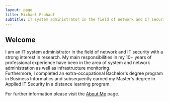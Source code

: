 ```yaml
---
layout: page
title: Michael Frühauf
subtitle: IT system administrator in the field of network and IT security, M.Sc. in Applied IT Security
---
```


## Welcome
I am an IT system administrator in the field of network and IT security with a strong interest in research. My main responsibilities in my 10+ years of professional experience have been in the area of system and network administration as well as infrastructure monitoring.  
Furthermore, I completed an extra-occupational Bachelor's degree program in Business Informatics and subsequently earned my Master's degree in Applied IT Security in a distance learning program.

For further information please visit the [About Me](aboutme) page.